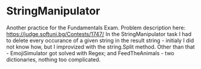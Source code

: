 # StringManipulator
Another practice for the Fundamentals Exam. Problem description here: https://judge.softuni.bg/Contests/1747/ In the StringManipulator task I had to delete every occurance of a given string in the result string - initialy I did not know how, but I improvized with the string.Split method. Other than that - EmojiSimulator got solved with Regex; and FeedTheAnimals - two dictionaries, nothing too complicated.
